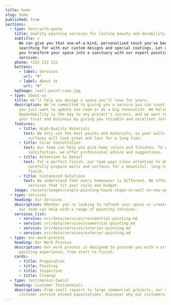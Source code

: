 ```yaml
---
title: home
slug: home
published: true
sections:
  - type: hero-with-quote
    title: Quality painting services for lasting beauty and durability.
    subtitle: >
      We can give you that one-of-a-kind, personalized touch you've been
      searching for with our custom designs and special coatings. Let us help
      you transform your space into a sanctuary with our expert painting
      services.
    phone: +222 222 222
    buttons:
      - label: Services
        url: "#"
      - label: About Us
        url: "#"
    bgImage: /wall-paint-cans.jpg
  - type: about-us
    title: We'll help you design a space you'll love for years.
    description: We're committed to giving you a service you can count on, whether
      you just want to update one room or do a big renovation. We believe that
      dependability is the key to any project's success, and we want to earn
      your trust and business by giving you reliable and excellent service.
    features:
      - title: High-Quality Materials
        text: We only use the best paints and materials, so your walls and other
          surfaces will look great and last for a long time.
      - title: Color Consultation
        text: Our team can help you pick home colors and finishes. To ensure your
          satisfaction, we offer professional advice and suggestions.
      - title: Attention to Detail
        text: For a perfect finish, our team pays close attention to details. We
          carefully prepare walls and surfaces for a beautiful, long-lasting
          finish.
      - title: Customized Solutions
        text: We understand that every homeowner is different. We offer painting
          services that fit your style and budget.
    image: /assets/images/couple-painting-house-shape-on-wall-in-new-apartment.jpg
  - type: services
    heading: Our Services
    description: Whether you're looking to refresh your space or create a new look,
      our team can help with a range of painting services.
    services_list:
      - service: src/data/services/residential-painting.md
      - service: src/data/services/commercial-painting.md
      - service: src/data/services/interior-painting.md
      - service: src/data/services/exterior-painting.md
  - type: our-work-process
    heading: Our Work Process
    description: Our work process is designed to provide you with a stress-free
      painting experience, from start to finish.
    cards:
      - title: Preparation
      - title: Painting
      - title: Inspection
      - title: Cleanup
  - type: testimonial-twocol
    heading: Customer Testimonials
    description: From small repairs to large commercial projects, our skills and
      customer service exceed expectations. Discover why our customers love us!
---
```

